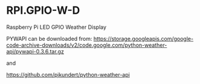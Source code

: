 # RPI.GPIO-W-D
Raspberry Pi LED GPIO Weather Display

PYWAPI can be downloaded from:
https://storage.googleapis.com/google-code-archive-downloads/v2/code.google.com/python-weather-api/pywapi-0.3.6.tar.gz

and 

https://github.com/pjkundert/python-weather-api
